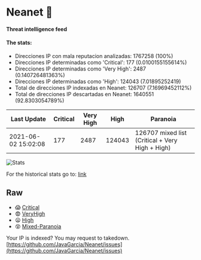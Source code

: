 # Neanet :hocho:
#### Threat intelligence feed
#### The stats:

- Direcciones IP con mala reputacion analizadas: 1767258 (100%)
- Direcciones IP determinadas como 'Critical':  177 (0.0100155155614%)
- Direcciones IP determinadas como 'Very High':  2487 (0.140726481363%)
- Direcciones IP determinadas como 'High':  124043 (7.01895252419)
- Total de direcciones IP indexadas en Neanet:  126707 (7.16969452112%)
- Total de direcciones IP descartadas en Neanet:  1640551 (92.8303054789%)

| Last Update | Critical | Very High | High | Paranoia |
| --- | --- | --- | --- | --- |
| 2021-06-02 15:02:08 | 177 | 2487 | 124043 | 126707 mixed list (Critical + Very High + High)|

![Stats](https://docs.google.com/spreadsheets/d/e/2PACX-1vSnaNMIXVabIpDJjufMlzH7poXnshF3mgd8Is1g9ytUEzVsP5my4Trn8f-xkoLLQ38xpL3HtmUexLo6/pubchart?oid=501124687&format=image)

For the historical stats go to: [link](/stats.csv)
## Raw
- :scream: [Critical](https://raw.githubusercontent.com/JavaGarcia/Neanet/master/blacklists/neanet_critical.txt)
- :fearful: [VeryHigh](https://raw.githubusercontent.com/JavaGarcia/Neanet/master/blacklists/neanet_veryHigh.txtt)
- :frowning: [High](https://raw.githubusercontent.com/JavaGarcia/Neanet/master/blacklists/neanet_high.txt)
- :dizzy_face: [Mixed-Paranoia](https://raw.githubusercontent.com/JavaGarcia/Neanet/master/blacklists/neanet_all.txt)


Your IP is indexed? You may request to takedown. [https://github.com/JavaGarcia/Neanet/issues](https://github.com/JavaGarcia/Neanet/issues)




































































































































































































































































































































































































































































































































































































































































































































































































































































































































































































































































































































































































































































































































































































































































































































































































































































































































































































































































































































































































































































































































































































































































































































































































































































































































































































































































































































































































































































































































































































































































































































































































































































































































































































































































































































































































































































































































































































































































































































































































































































































































































































































































































































































































































































































































































































































































































































































































































































































































































































































































































































































































































































































































































































































































































































































































































































































































































































































































































































































































































































































































































































































































































































































































































































































































































































































































































































































































































































































































































